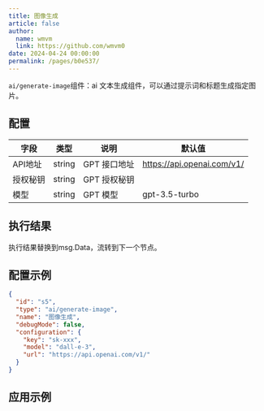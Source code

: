 ```yaml
---
title: 图像生成
article: false
author: 
  name: wmvm
  link: https://github.com/wmvm0
date: 2024-04-24 00:00:00
permalink: /pages/b0e537/
---
```


`ai/generate-image`组件：ai 文本生成组件，可以通过提示词和标题生成指定图片。

## 配置

| 字段       | 类型     | 说明         | 默认值 |
|----------|--------|------------|---|
| API地址      | string | GPT 接口地址   | https://api.openai.com/v1/ |
| 授权秘钥   | string | GPT 授权秘钥   |   |
| 模型 | string    | GPT 模型     | gpt-3.5-turbo |


## 执行结果

执行结果替换到msg.Data，流转到下一个节点。

## 配置示例

```json
{
  "id": "s5",
  "type": "ai/generate-image",
  "name": "图像生成",
  "debugMode": false,
  "configuration": {
    "key": "sk-xxx",
    "model": "dall-e-3",
    "url": "https://api.openai.com/v1/"
  }
}
```

## 应用示例